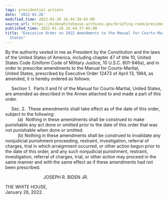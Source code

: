 ```yaml
---
tags: presidential-actions
date: '2022-01-26'
modified_time: 2022-01-26 16:44:38-05:00
source_url: https://bidenwhitehouse.archives.gov/briefing-room/presidential-actions/2022/01/26/executive-order-on-2022-amendments-to-the-manual-for-courts-martial-united-states/
published_time: 2022-01-26 16:44:37-05:00
title: "Executive Order on 2022 Amendments to the Manual for Courts-Martial, United\_\
  States"
---
```

 
By the authority vested in me as President by the Constitution and the
laws of the United States of America, including chapter 47 of title 10,
United States Code (Uniform Code of Military Justice, 10 U.S.C.
801-946a), and in order to prescribe amendments to the Manual for
Courts-Martial, United States, prescribed by Executive Order 12473 of
April 13, 1984, as amended, it is hereby ordered as follows:  
  
     Section 1.  Parts II and IV of the Manual for Courts-Martial,
United States, are amended as described in the Annex attached to and
made a part of this order.  
  
     Sec. 2.  These amendments shall take effect as of the date of this
order, subject to the following:  
          (a)  Nothing in these amendments shall be construed to make
punishable any act done or omitted prior to the date of this order that
was not punishable when done or omitted.  
          (b) Nothing in these amendments shall be construed to
invalidate any nonjudicial punishment proceeding, restraint,
investigation, referral of charges, trial in which arraignment occurred,
or other action begun prior to the date of this order, and any such
nonjudicial punishment, restraint, investigation, referral of charges,
trial, or other action may proceed in the same manner and with the same
effect as if these amendments had not been prescribed.  

                               JOSEPH R. BIDEN JR.   

THE WHITE HOUSE,  
January 26, 2022.

